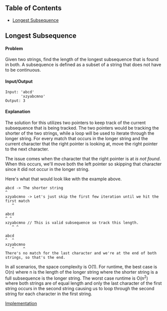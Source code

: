## Table of Contents
- [Longest Subsequence](#longest-subsequence)

## Longest Subsequence
#### Problem
Given two strings, find the length of the longest subsequence that is found in both. A subsequence is defined as a subset of a string that does not have to be continuous.

#### Input/Output
```
Input: 'abcd'
       'xzyabcmno'
Output: 3
```

#### Explanation
The solution for this utilizes two pointers to keep track of the current subsequence that is being tracked. The two pointers would be tracking the shorter of the two strings, while a loop will be used to iterate through the longer string. For every match that occurs in the longer string and the current character that the right pointer is looking at, move the right pointer to the next character.

The issue comes when the character that the right pointer is at *is not found*. When this occurs, we'll move both the left pointer so skipping that character since it did not occur in the longer string.

Here's what that would look like with the example above.
```
abcd -> The shorter string
^
xzyabcmno -> Let's just skip the first few iteration until we hit the first match
   ^

abcd
^ ^
xzyabcmno // This is valid subsequence so track this length.
   ^ ^

abcd
^  ^
xzyabcmno
   ^    ^
There's no match for the last character and we're at the end of both strings, so that's the end.
```
In all scenarios, the space complexity is O(1). For runtime, the best case is O(n) where n is the length of the longer string where the shorter string is a full subsequence is the longer string. The worst case runtime is O(n<sup>2</sup>) where both strings are of equal length and only the last character of the first string occurs in the second string causing us to loop through the second string for each character in the first string.

[Implementation](https://github.com/vinnyoodles/algorithms/blob/master/src/string/longestSubsequence.js)
